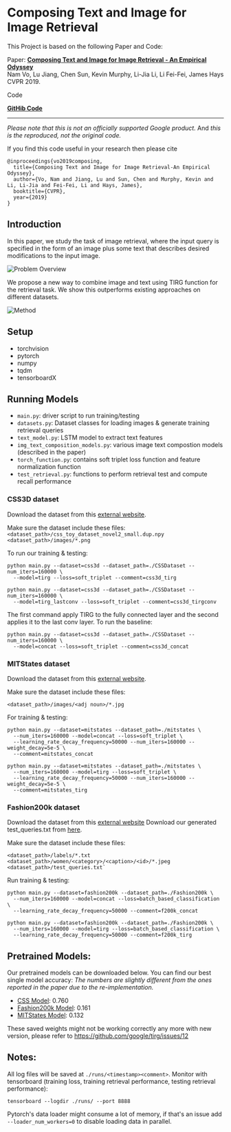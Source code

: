# Composing Text and Image for Image Retrieval



This Project is based on the following Paper and Code:

Paper:
**<a href="https://arxiv.org/abs/1812.07119">Composing Text and Image for Image Retrieval - An Empirical Odyssey
</a>**
<br>
Nam Vo, Lu Jiang, Chen Sun, Kevin Murphy, Li-Jia Li, Li Fei-Fei, James Hays
<br>
CVPR 2019.

Code

**<a href="https://github.com/google/tirg">GitHib Code</a>**


---------------------------------------------------------------------------------------

*Please note that this is not an officially supported Google product.* And *this is the reproduced, not the original code.*

If you find this code useful in your research then please cite

```
@inproceedings{vo2019composing,
  title={Composing Text and Image for Image Retrieval-An Empirical Odyssey},
  author={Vo, Nam and Jiang, Lu and Sun, Chen and Murphy, Kevin and Li, Li-Jia and Fei-Fei, Li and Hays, James},
  booktitle={CVPR},
  year={2019}
}
```

## Introduction
In this paper, we study the task of image retrieval, where the input query is
specified in the form of an image plus some text that describes desired
modifications to the input image.

![Problem Overview](images/intro.png)


We propose a new way to combine image and
text using TIRG function for the retrieval task. We show this outperforms
existing approaches on different datasets.

![Method](images/newpipeline.png)


## Setup

- torchvision
- pytorch
- numpy
- tqdm
- tensorboardX

## Running Models

- `main.py`: driver script to run training/testing
- `datasets.py`: Dataset classes for loading images & generate training retrieval queries
- `text_model.py`: LSTM model to extract text features
- `img_text_composition_models.py`: various image text compostion models (described in the paper)
- `torch_function.py`: contains soft triplet loss function and feature normalization function
- `test_retrieval.py`: functions to perform retrieval test and compute recall performance


### CSS3D dataset

Download the dataset from this [external website](https://drive.google.com/file/d/1wPqMw-HKmXUG2qTgYBiTNUnjz83hA2tY/view?usp=sharing).

Make sure the dataset include these files:
`<dataset_path>/css_toy_dataset_novel2_small.dup.npy`
`<dataset_path>/images/*.png`

To run our training & testing:

```
python main.py --dataset=css3d --dataset_path=./CSSDataset --num_iters=160000 \
  --model=tirg --loss=soft_triplet --comment=css3d_tirg

python main.py --dataset=css3d --dataset_path=./CSSDataset --num_iters=160000 \
  --model=tirg_lastconv --loss=soft_triplet --comment=css3d_tirgconv
```

The first command apply TIRG to the fully connected layer and the second applies it to the last conv layer.
To run the baseline:

```
python main.py --dataset=css3d --dataset_path=./CSSDataset --num_iters=160000 \
  --model=concat --loss=soft_triplet --comment=css3d_concat
```


### MITStates dataset
Download the dataset from this [external website](http://web.mit.edu/phillipi/Public/states_and_transformations/index.html).

Make sure the dataset include these files:

`<dataset_path>/images/<adj noun>/*.jpg`

For training & testing:

```
python main.py --dataset=mitstates --dataset_path=./mitstates \
  --num_iters=160000 --model=concat --loss=soft_triplet \
  --learning_rate_decay_frequency=50000 --num_iters=160000 --weight_decay=5e-5 \
  --comment=mitstates_concat

python main.py --dataset=mitstates --dataset_path=./mitstates \
  --num_iters=160000 --model=tirg --loss=soft_triplet \
  --learning_rate_decay_frequency=50000 --num_iters=160000 --weight_decay=5e-5 \
  --comment=mitstates_tirg
```

### Fashion200k dataset
Download the dataset from this [external website](https://github.com/xthan/fashion-200k) Download our generated test_queries.txt from [here](https://storage.googleapis.com/image_retrieval_css/test_queries.txt).

Make sure the dataset include these files:

```
<dataset_path>/labels/*.txt
<dataset_path>/women/<category>/<caption>/<id>/*.jpeg
<dataset_path>/test_queries.txt`
```

Run training & testing:

```
python main.py --dataset=fashion200k --dataset_path=./Fashion200k \
  --num_iters=160000 --model=concat --loss=batch_based_classification \
  --learning_rate_decay_frequency=50000 --comment=f200k_concat

python main.py --dataset=fashion200k --dataset_path=./Fashion200k \
  --num_iters=160000 --model=tirg --loss=batch_based_classification \
  --learning_rate_decay_frequency=50000 --comment=f200k_tirg
```


## Pretrained Models:

Our pretrained models can be downloaded below. You can find our best single model accuracy:
*The numbers are slightly different from the ones reported in the paper due to the re-implementation.*

- [CSS Model](https://storage.googleapis.com/image_retrieval_css/pretrained_models/checkpoint_css3d.pth): 0.760
- [Fashion200k Model](https://storage.googleapis.com/image_retrieval_css/pretrained_models/checkpoint_fashion200k.pth): 0.161
- [MITStates Model](https://storage.googleapis.com/image_retrieval_css/pretrained_models/checkpoint_mitstates.pth): 0.132


These saved weights might not be working correctly any more with new version, please refer to https://github.com/google/tirg/issues/12


## Notes:
All log files will be saved at `./runs/<timestamp><comment>`.
Monitor with tensorboard (training loss, training retrieval performance, testing retrieval performance):

```tensorboard --logdir ./runs/ --port 8888```

Pytorch's data loader might consume a lot of memory, if that's an issue add `--loader_num_workers=0` to disable loading data in parallel.
